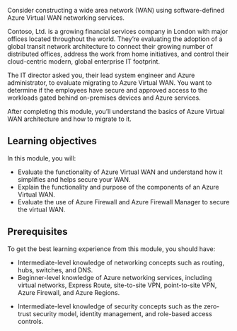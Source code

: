 Consider constructing a wide area network (WAN) using software-defined Azure Virtual WAN networking services.

Contoso, Ltd. is a growing financial services company in London with major offices located throughout the world. They’re evaluating the adoption of a global transit network architecture to connect their growing number of distributed offices, address the work from home initiatives, and control their cloud-centric modern, global enterprise IT footprint.

The IT director asked you, their lead system engineer and Azure administrator, to evaluate migrating to Azure Virtual WAN. You want to determine if the employees have secure and approved access to the workloads gated behind on-premises devices and Azure services.
<!-- Replace "system" with "systems". It should be plural because you manage multiple systems. -->
After completing this module, you’ll understand the basics of Azure Virtual WAN architecture and how to migrate to it.

## Learning objectives

In this module, you will:

- Evaluate the functionality of Azure Virtual WAN and understand how it simplifies and helps secure your WAN.
- Explain the functionality and purpose of the components of an Azure Virtual WAN.
- Evaluate the use of Azure Firewall and Azure Firewall Manager to secure the virtual WAN.

## Prerequisites

To get the best learning experience from this module, you should have:

- Intermediate-level knowledge of networking concepts such as routing, hubs, switches, and DNS.
- Beginner-level knowledge of Azure networking services, including virtual networks, Express Route, site-to-site VPN, point-to-site VPN, Azure Firewall, and Azure Regions.
<!-- Replace "Express Route" with "ExpressRoute". -->
- Intermediate-level knowledge of security concepts such as the zero-trust security model, identity management, and role-based access controls.
